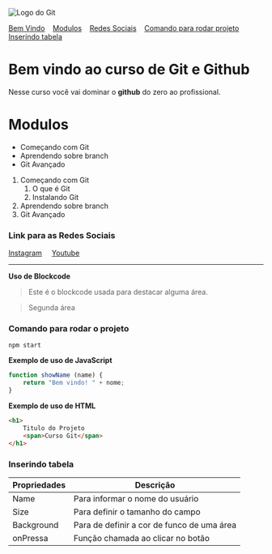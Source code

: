 ![Logo do Git](https://encrypted-tbn0.gstatic.com/images?q=tbn:ANd9GcSUBwhMOxO7xHV9OqhDZ585TTapui1-kcj3dA&usqp=CAU)

[Bem Vindo](#bem-vindo-ao-curso-de-git-e-github)&nbsp; &nbsp;
[Modulos](#modulos)&nbsp; &nbsp;
[Redes Sociais](#link-para-as-redes-sociais)&nbsp; &nbsp;
[Comando para rodar projeto](#comando-para-rodar-o-projeto)&nbsp; &nbsp;
[Inserindo tabela](#inserindo-tabela)

# Bem vindo ao curso de Git e Github

Nesse curso você vai dominar o **github** do zero ao profissional.


<!-- Lista não ordenada -->
# Modulos
* Começando com Git
* Aprendendo sobre branch
* Git Avançado

1. Começando com Git
    1. O que é Git
    2. Instalando Git
2. Aprendendo sobre branch
3. Git Avançado


### Link para as Redes Sociais

[Instagram](http://Instagram.com/)  &nbsp; &nbsp;&nbsp;[Youtube](http://youtube.com/)
___

**Uso de Blockcode**
> Este é o blockcode usada para destacar alguma área.

>Segunda área


### Comando para rodar o projeto

```
npm start
```

**Exemplo de uso de JavaScript**

```js
function showName (name) {
    return "Bem vindo! " + nome;
}
```

**Exemplo de uso de HTML**

```html
<h1>
    Titulo do Projeto
    <span>Curso Git</span>
</h1>
```

### Inserindo tabela
Propriedades | Descrição
------------ | -----------
Name | Para informar o nome do usuário
Size | Para definir o tamanho do campo
Background | Para de definir a cor de funco de uma área
onPressa | Função chamada ao clicar no botão

